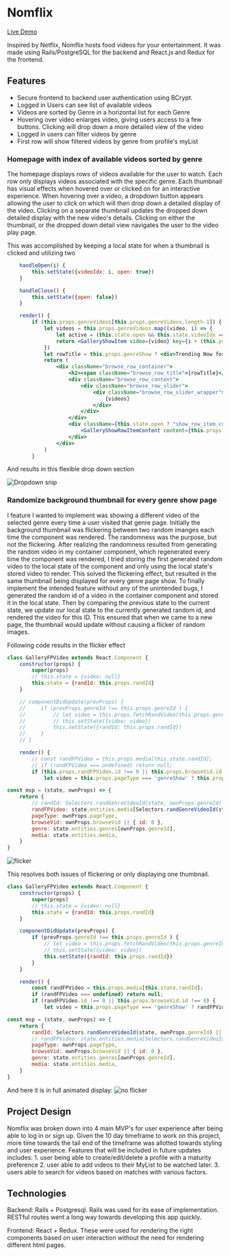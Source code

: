 # Nomflix

[Live Demo][heroku]

[heroku]: https://nomflix-aa-sf-may-19.herokuapp.com/#/

Inspired by Netflix, Nomflix hosts food videos for your entertainment.  It was made using Rails/PostgreSQL for the backend and React.js and Redux for the frontend.

## Features
  * Secure frontend to backend user authentication using BCrypt.
  * Logged in Users can see list of available videos
  * Videos are sorted by Genre in a horizontal list for each Genre
  * Hovering over video enlarges video, giving users access to a few buttons. Clicking will drop down a more detailed view of the video
  * Logged in users can filter videos by genre
  * First row will show filtered videos by genre from profile's myList
  
 ### Homepage with index of available videos sorted by genre
 
The homepage displays rows of videos available for the user to watch.  Each row only displays videos associated with the specific genre.  Each thumbnail has visual effects when hovered over or clicked on for an interactive experience.  When hovering over a video, a dropdown button appears allowing the user to click on which will then drop down a detailed display of the video.  Clicking on a separate thumbnail updates the dropped down detailed display with the new video's details.  Clicking on either the thumbnail, or the dropped down detail view navigates the user to the video play page.

This was accomplished by keeping a local state for when a thumbnail is clicked and utilizing two 

```jsx
    handleOpen(i) {
        this.setState({videoIdx: i, open: true})
    }

    handleClose() {
        this.setState({open: false})
    }

    render() {
        if (this.props.genreVideos[this.props.genreVideos.length-1]) {
            let videos = this.props.genreVideos.map((video, i) => {
                let active = (this.state.open && this.state.videoIdx === i) ? "active" : ""
                return <GalleryShowItem video={video} key={i + (this.props.genre.id * 10)} handleOpen={() => this.handleOpen(i)} active={active}/>
            })
            let rowTitle = this.props.genreShow ? <div>Trending Now for {this.props.genre.name}</div> : <div>{this.props.genre.name}</div>
            return (
                <div className="browse_row_container">
                    <h2><span className="browse_row_title">{rowTitle}</span></h2>
                    <div className="browse_row_content">
                        <div className="browse_row_slider">
                            <div className="browse_row_slider_wrapper">
                                {videos}
                            </div>
                        </div>
                    </div>
                    <div className={this.state.open ? "show_row_item_content active" : "show_row_item_content"}>
                        <GalleryShowRowItemContent content={this.props.genreVideos[this.state.videoIdx]} handleClose={this.handleClose}/>
                    </div>
                </div>
            )
        }
```

And results in this flexible drop down section

![Dropdown snip](https://media.giphy.com/media/mGQRu1D8jhy0IMp8pR/giphy.gif)

### Randomize background thumbnail for every genre show page

I feature I wanted to implement was showing a different video of the selected genre every time a user visited that genre page.  Initially the background thumbnail was flickering between two random imanges each time the component was rendered.  The randomness was the purpose, but not the flickering.  After realizing the randomness resulted from generating the random video in my container component, which regenerated every time the component was rendered, I tried storing the first generated random video to the local state of the component and only using the local state's stored video to render.  This solved the flickering effect, but resulted in the same thumbnail being displayed for every genre page show.  To finally implement the intended feature without any of the unintended bugs, I generated the random id of a video in the container component and stored it in the local state.  Then by comparing the previous state to the current state, we update our local state to the currently generated random id, and rendered the video for this ID.  This ensured that when we came to a new page, the thumbnail would update without causing a flicker of random images.

Following code results in the flicker effect

```js
class GalleryFPVideo extends React.Component {
    constructor(props) {
        super(props)
        // this.state = {video: null}
        this.state = {randId: this.props.randId}
    }

    // componentDidUpdate(prevProps) {
    //     if (prevProps.genreId !== this.props.genreId ) {
    //         // let video = this.props.fetchRandVideo(this.props.genreId)
    //         // this.setState({video: video})
    //         this.setState({randId: this.props.randId})
    //     }
    // }

    render() {
        // const randFPVideo = this.props.media[this.state.randId];
        // if (randFPVideo === undefined) return null;
        if (this.props.randFPVideo.id !== 0 || this.props.browseVid.id !== 0) {
            let video = this.props.pageType === 'genreShow' ? this.props.randFPVideo : this.props.browseVid
```
```js
const msp = (state, ownProps) => {
    return {
        // randId: Selectors.randGenreVideoId(state, ownProps.genreId) || 0,
        randFPVideo: state.entities.media[Selectors.randGenreVideoId(state, ownProps.genreId)] || {id: 0},
        pageType: ownProps.pageType,
        browseVid: ownProps.browseVid || { id: 0 },
        genre: state.entities.genres[ownProps.genreId],
        media: state.entities.media,
    }
}
```
![flicker](https://media.giphy.com/media/f5Sqb3XqajoTXf1csz/giphy.gif)


This resolves both issues of flickering or only displaying one thumbnail.

```js
class GalleryFPVideo extends React.Component {
    constructor(props) {
        super(props)
        // this.state = {video: null}
        this.state = {randId: this.props.randId}
    }

    componentDidUpdate(prevProps) {
        if (prevProps.genreId !== this.props.genreId ) {
            // let video = this.props.fetchRandVideo(this.props.genreId)
            // this.setState({video: video})
            this.setState({randId: this.props.randId})
        }
    }

    render() {
        const randFPVideo = this.props.media[this.state.randId];
        if (randFPVideo === undefined) return null;
        if (randFPVideo.id !== 0 || this.props.browseVid.id !== 0) {
            let video = this.props.pageType === 'genreShow' ? randFPVideo : this.props.browseVid
```
```js
const msp = (state, ownProps) => {
    return {
        randId: Selectors.randGenreVideoId(state, ownProps.genreId) || 0,
        // randFPVideo: state.entities.media[Selectors.randGenreVideoId(state, ownProps.genreId)] || {id: 0},
        pageType: ownProps.pageType,
        browseVid: ownProps.browseVid || { id: 0 },
        genre: state.entities.genres[ownProps.genreId],
        media: state.entities.media,
    }
}
```

And here it is in full animated display:
![no flicker](https://media.giphy.com/media/jRNI0lMl3uBIctfDDn/giphy.gif)

## Project Design

Nomflix was broken down into 4 main MVP's for user experience after being able to log in or sign up.  Given the 10 day timeframe to work on this project, more time towards the tail end of the timeframe was allotted towards styling and user experience.  Features that will be included in future updates includes: 1. user being able to create/edit/delete a profile with a maturity preference 2.  user able to add videos to their MyList to be watched later.  3.  users able to search for videos based on matches with various factors.

## Technologies

Backend: Rails + Postgresql.  Rails was used for its ease of implementation.  RESTful routes went a long way towards developing this app quickly.

Frontend: React + Redux.  These were used for rendering the right components based on user interaction without the need for rendering different html pages.
